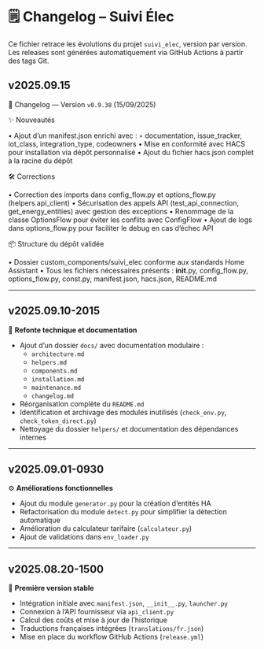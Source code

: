 # 🗒️ Changelog – Suivi Élec

Ce fichier retrace les évolutions du projet `suivi_elec`, version par version. Les releases sont générées automatiquement via GitHub Actions à partir des tags Git.

## v2025.09.15
📝 Changelog — Version `v0.9.38` (15/09/2025)

✨ Nouveautés

•  Ajout d’un manifest.json enrichi avec :
  ⁠◦  documentation, issue_tracker, iot_class, integration_type, codeowners
•  Mise en conformité avec HACS pour installation via dépôt personnalisé
•  Ajout du fichier hacs.json complet à la racine du dépôt

🛠 Corrections

•  Correction des imports dans config_flow.py et options_flow.py (helpers.api_client)
•  Sécurisation des appels API (test_api_connection, get_energy_entities) avec gestion des exceptions
•  Renommage de la classe OptionsFlow pour éviter les conflits avec ConfigFlow
•  Ajout de logs dans options_flow.py pour faciliter le debug en cas d’échec API

📦 Structure du dépôt validée

•  Dossier custom_components/suivi_elec conforme aux standards Home Assistant
•  Tous les fichiers nécessaires présents : __init__.py, config_flow.py, options_flow.py, const.py, manifest.json, hacs.json, README.md

---

## v2025.09.10-2015
🔧 **Refonte technique et documentation**
- Ajout d’un dossier `docs/` avec documentation modulaire :
  - `architecture.md`
  - `helpers.md`
  - `components.md`
  - `installation.md`
  - `maintenance.md`
  - `changelog.md`
- Réorganisation complète du `README.md`
- Identification et archivage des modules inutilisés (`check_env.py`, `check_token_direct.py`)
- Nettoyage du dossier `helpers/` et documentation des dépendances internes

---

## v2025.09.01-0930
⚙️ **Améliorations fonctionnelles**
- Ajout du module `generator.py` pour la création d’entités HA
- Refactorisation du module `detect.py` pour simplifier la détection automatique
- Amélioration du calculateur tarifaire (`calculateur.py`)
- Ajout de validations dans `env_loader.py`

---

## v2025.08.20-1500
🚀 **Première version stable**
- Intégration initiale avec `manifest.json`, `__init__.py`, `launcher.py`
- Connexion à l’API fournisseur via `api_client.py`
- Calcul des coûts et mise à jour de l’historique
- Traductions françaises intégrées (`translations/fr.json`)
- Mise en place du workflow GitHub Actions (`release.yml`)